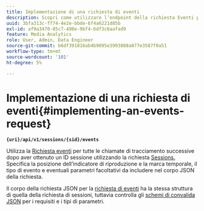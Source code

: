 ```yaml
---
title: Implementazione di una richiesta di eventi
description: Scopri come utilizzare l’endpoint della richiesta Eventi per tutte le chiamate di tracciamento successive dopo aver ottenuto un ID sessione
uuid: 3bfa313c-ff74-4e2e-bbde-6f4a6221d85b
exl-id: af9a3470-85c7-498e-9bf4-6df3c6aafad9
feature: Media Analytics
role: User, Admin, Data Engineer
source-git-commit: b6df391016ab4b9095e3993808a877e3587f0a51
workflow-type: tm+mt
source-wordcount: '101'
ht-degree: 5%

---
```


# Implementazione di una richiesta di eventi{#implementing-an-events-request}

**`{uri}/api/v1/sessions/{sid}/events`**

Utilizza la [Richiesta eventi](/help/media-collection-api/mc-api-ref/mc-api-events-req.md) per tutte le chiamate di tracciamento successive dopo aver ottenuto un ID sessione utilizzando la richiesta [Sessions.](/help/media-collection-api/mc-api-ref/mc-api-sessions-req.md) Specifica la posizione dell’indicatore di riproduzione e la marca temporale, il tipo di evento e eventuali parametri facoltativi da includere nel corpo JSON della richiesta.

Il corpo della richiesta JSON per la [richiesta di eventi](/help/media-collection-api/mc-api-ref/mc-api-events-req.md) ha la stessa struttura di quella della richiesta di sessioni, tuttavia controlla gli [schemi di convalida JSON](/help/media-collection-api/mc-api-ref/mc-api-json-validation.md) per i requisiti e i tipi di parametri.
